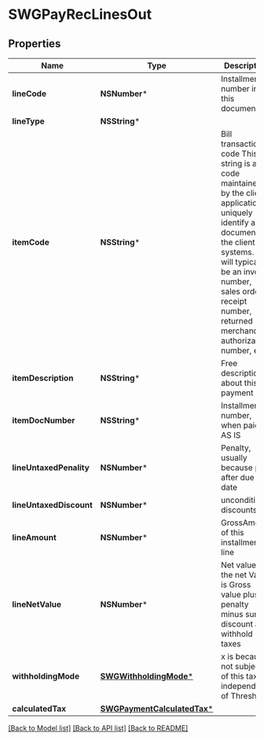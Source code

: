 # SWGPayRecLinesOut

## Properties
Name | Type | Description | Notes
------------ | ------------- | ------------- | -------------
**lineCode** | **NSNumber*** | Installment number in this document | [optional] 
**lineType** | **NSString*** |  | [optional] 
**itemCode** | **NSString*** | Bill transaction code This string is a code maintained by the client application to uniquely identify a document in the client&#39;s systems. It will typically be an invoice number, sales order, receipt number, returned merchandise authorization number, etc. | 
**itemDescription** | **NSString*** | Free description about this payment | [optional] 
**itemDocNumber** | **NSString*** | Installment number, when paid AS IS | [optional] 
**lineUntaxedPenality** | **NSNumber*** | Penalty, usually because paid after due date | [optional] 
**lineUntaxedDiscount** | **NSNumber*** | unconditional discounts | [optional] 
**lineAmount** | **NSNumber*** | GrossAmount of this installment line | [optional] 
**lineNetValue** | **NSNumber*** | Net value, the net Value is Gross value plus penalty minus sum of discount and withhold taxes | [optional] 
**withholdingMode** | [**SWGWithholdingMode***](SWGWithholdingMode.md) | x is because not subject of this tax independent of Threshold | [optional] 
**calculatedTax** | [**SWGPaymentCalculatedTax***](SWGPaymentCalculatedTax.md) |  | [optional] 

[[Back to Model list]](../README.md#documentation-for-models) [[Back to API list]](../README.md#documentation-for-api-endpoints) [[Back to README]](../README.md)


